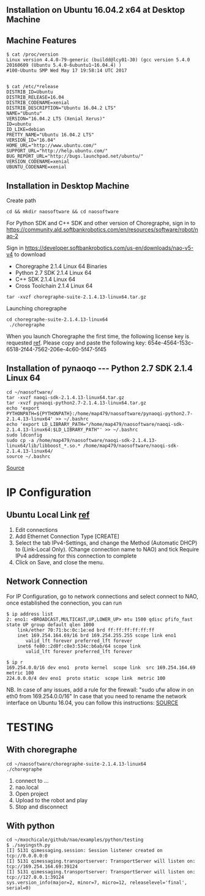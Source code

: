 Installation on Ubuntu 16.04.2 x64 at Desktop Machine
---

## Machine Features

```
$ cat /proc/version
Linux version 4.4.0-79-generic (buildd@lcy01-30) (gcc version 5.4.0 20160609 (Ubuntu 5.4.0-6ubuntu1~16.04.4) )
#100-Ubuntu SMP Wed May 17 19:58:14 UTC 2017


```

```
$ cat /etc/*release
DISTRIB_ID=Ubuntu
DISTRIB_RELEASE=16.04
DISTRIB_CODENAME=xenial
DISTRIB_DESCRIPTION="Ubuntu 16.04.2 LTS"
NAME="Ubuntu"
VERSION="16.04.2 LTS (Xenial Xerus)"
ID=ubuntu
ID_LIKE=debian
PRETTY_NAME="Ubuntu 16.04.2 LTS"
VERSION_ID="16.04"
HOME_URL="http://www.ubuntu.com/"
SUPPORT_URL="http://help.ubuntu.com/"
BUG_REPORT_URL="http://bugs.launchpad.net/ubuntu/"
VERSION_CODENAME=xenial
UBUNTU_CODENAME=xenial
```


## Installation in Desktop Machine

Create path
```
cd && mkdir naosoftware && cd naosoftware
```

For Python SDK and C++ SDK and other version of Choregraphe, sign in to
https://community.ald.softbankrobotics.com/en/resources/software/robot/nao-2

Sign in
https://developer.softbankrobotics.com/us-en/downloads/nao-v5-v4
to download
* Choregraphe 2.1.4 Linux 64 Binaries
* Python 2.7 SDK 2.1.4 Linux 64
* C++ SDK 2.1.4 Linux 64
* Cross Toolchain 2.1.4 Linux 64



```
tar -xvzf choregraphe-suite-2.1.4.13-linux64.tar.gz
```

Launching choregraphe
```
cd choregraphe-suite-2.1.4.13-linux64
 ./choregraphe
```


When you launch Choregraphe the first time, the following license key is requested
[ref](https://developer.softbankrobotics.com/us-en/downloads/nao-v5-v4).
Please copy and paste the following key:
654e-4564-153c-6518-2f44-7562-206e-4c60-5f47-5f45




##  Installation of pynaoqo --- Python 2.7 SDK 2.1.4 Linux 64
```
cd ~/naosoftware/
tar -xvzf naoqi-sdk-2.1.4.13-linux64.tar.gz
tar -xvzf pynaoqi-python2.7-2.1.4.13-linux64.tar.gz
echo 'export PYTHONPATH=${PYTHONPATH}:/home/map479/naosoftware/pynaoqi-python2.7-2.1.4.13-linux64' >> ~/.bashrc
echo 'export LD_LIBRARY_PATH="/home/map479/naosoftware/naoqi-sdk-2.1.4.13-linux64:$LD_LIBRARY_PATH"' >> ~/.bashrc
sudo ldconfig
sudo cp -a /home/map479/naosoftware/naoqi-sdk-2.1.4.13-linux64/lib/libboost_*.so.* /home/map479/naosoftware/naoqi-sdk-2.1.4.13-linux64/
source ~/.bashrc
```
[Source](https://community.ald.softbankrobotics.com/en/forum/import-issue-pynaoqi-214-ubuntu-7956)




# IP Configuration

## Ubuntu Local Link [ref](http://doc.aldebaran.com/2-1/nao/connectivity.html#how-to-ubuntu-and-local-link)
1. Edit connections  
2. Add Ethernet Connection Type [CREATE]
3. Select the tab IPv4-Settings, and change the Method (Automatic DHCP) to (Link-Local Only).
   (Change connection name to NAO)
   and tick Require IPv4 addressing for this connection to complete
4. Click on Save, and close the menu.


## Network Connection

For IP Configuration, go to network connections and select connect to NAO, once established the connection,
you can run
```
$ ip address list
2: eno1: <BROADCAST,MULTICAST,UP,LOWER_UP> mtu 1500 qdisc pfifo_fast state UP group default qlen 1000
    link/ether 70:71:bc:0c:1e:ed brd ff:ff:ff:ff:ff:ff
    inet 169.254.164.69/16 brd 169.254.255.255 scope link eno1
       valid_lft forever preferred_lft forever
    inet6 fe80::2d0f:c8e3:534c:b6ab/64 scope link
       valid_lft forever preferred_lft forever
```

```
$ ip r
169.254.0.0/16 dev eno1  proto kernel  scope link  src 169.254.164.69  metric 100
224.0.0.0/4 dev eno1  proto static  scope link  metric 100
```






NB. In case of any issues, add a rule for the firewall: "sudo ufw allow in on eth0 from 169.254.0.0/16"
In case that you need to rename the network interface on Ubuntu 16.04, you can follow this instructions:
[SOURCE](https://askubuntu.com/questions/783457/renaming-network-interface-in-ubuntu-16-04-with-systemd-fails)


# TESTING


## With choregraphe
```
cd ~/naosoftware/choregraphe-suite-2.1.4.13-linux64
./choregraphe
```

1. connect to ...
2. nao.local
3. Open project
4. Upload to the robot and play
5. Stop and disconnect


## With python
```
cd ~/mxochicale/github/nao/examples/python/testing
$ ./sayingsth.py
[I] 5131 qimessaging.session: Session listener created on tcp://0.0.0.0:0
[I] 5131 qimessaging.transportserver: TransportServer will listen on: tcp://169.254.164.69:39124
[I] 5131 qimessaging.transportserver: TransportServer will listen on: tcp://127.0.0.1:39124
sys.version_info(major=2, minor=7, micro=12, releaselevel='final', serial=0)
```
